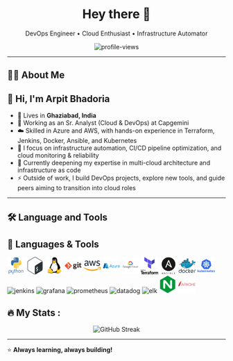<h1 align="center">Hey there 👋</h1>
<p align="center">
DevOps Engineer • Cloud Enthusiast • Infrastructure Automator
</p>

<p align="center">
  <img src="https://komarev.com/ghpvc/?username=ar4487&label=Profile%20views" alt="profile-views" />
</p>

---

## 👩‍💻 About Me

## 👋 Hi, I'm Arpit Bhadoria

- 📍 Lives in **Ghaziabad, India**  
- 💼 Working as an Sr. Analyst (Cloud & DevOps) at Capgemini
- ☁️ Skilled in Azure and AWS, with hands-on experience in Terraform, Jenkins, Docker, Ansible, and Kubernetes  
- 🔧 I focus on infrastructure automation, CI/CD pipeline optimization, and cloud monitoring & reliability  
- 🚀 Currently deepening my expertise in multi-cloud architecture and infrastructure as code
- ⚡ Outside of work, I build DevOps projects, explore new tools, and guide peers aiming to transition into cloud roles


---

## 🛠 Language and Tools  

## 🧰 Languages & Tools

<p align="left">
  <!-- Programming & Scripting -->
  <img src="https://raw.githubusercontent.com/devicons/devicon/master/icons/python/python-original-wordmark.svg" alt="python" width="40" height="40"/>
  <img src="https://raw.githubusercontent.com/devicons/devicon/master/icons/bash/bash-original.svg" alt="bash" width="40" height="40"/>
  <img src="https://raw.githubusercontent.com/devicons/devicon/master/icons/linux/linux-original.svg" alt="linux" width="40" height="40"/>
  <img src="https://raw.githubusercontent.com/devicons/devicon/master/icons/git/git-original-wordmark.svg" alt="git" width="40" height="40"/>

  <!-- Cloud Platforms -->
  <img src="https://raw.githubusercontent.com/devicons/devicon/master/icons/amazonwebservices/amazonwebservices-original-wordmark.svg" alt="aws" width="40" height="40"/>
  <img src="https://raw.githubusercontent.com/devicons/devicon/master/icons/azure/azure-original-wordmark.svg" alt="azure" width="40" height="40"/>
  <img src="https://raw.githubusercontent.com/devicons/devicon/master/icons/googlecloud/googlecloud-original-wordmark.svg" alt="gcp" width="40" height="40"/>

  <!-- DevOps & Automation -->
  <img src="https://raw.githubusercontent.com/devicons/devicon/master/icons/terraform/terraform-original-wordmark.svg" alt="terraform" width="40" height="40"/>
  <img src="https://raw.githubusercontent.com/devicons/devicon/master/icons/ansible/ansible-original-wordmark.svg" alt="ansible" width="40" height="40"/>
  <img src="https://raw.githubusercontent.com/devicons/devicon/master/icons/docker/docker-original-wordmark.svg" alt="docker" width="40" height="40"/>
  <img src="https://raw.githubusercontent.com/devicons/devicon/master/icons/kubernetes/kubernetes-plain-wordmark.svg" alt="kubernetes" width="40" height="40"/>
  <img src="https://www.vectorlogo.zone/logos/jenkins/jenkins-icon.svg" alt="jenkins" width="40" height="40"/>
  
  <!-- Monitoring & Observability -->
  <img src="https://www.vectorlogo.zone/logos/grafana/grafana-icon.svg" alt="grafana" width="40" height="40"/>
  <img src="https://www.vectorlogo.zone/logos/prometheusio/prometheusio-icon.svg" alt="prometheus" width="40" height="40"/>
  <img src="https://www.vectorlogo.zone/logos/datadoghq/datadoghq-icon.svg" alt="datadog" width="40" height="40"/>
  <img src="https://www.vectorlogo.zone/logos/elastic/elastic-icon.svg" alt="elk" width="40" height="40"/>

  <!-- Web & Server -->
  <img src="https://raw.githubusercontent.com/devicons/devicon/master/icons/nginx/nginx-original.svg" alt="nginx" width="40" height="40"/>
  <img src="https://raw.githubusercontent.com/devicons/devicon/master/icons/apache/apache-original-wordmark.svg" alt="apache" width="40" height="40"/>


</p>

## 🔥 My Stats :

<p align="center">
  <img src="https://github-readme-streak-stats.herokuapp.com/?user=ar4487&theme=dark&hide_border=true&background=0D1117&ring=FF8C00&fire=FF8C00&currStreakLabel=FF8C00" alt="GitHub Streak" />
</p>

---


⭐ **Always learning, always building!**  
